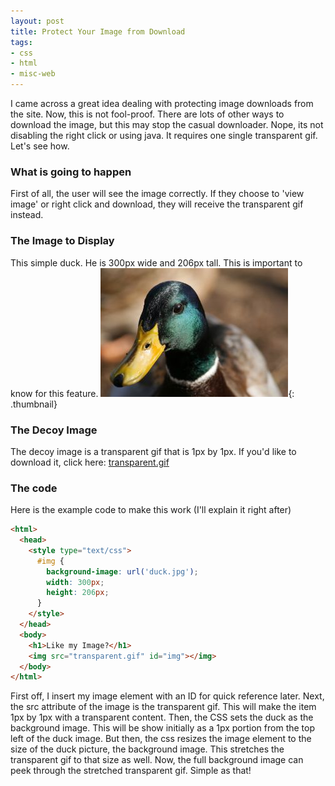 ```yaml
---
layout: post
title: Protect Your Image from Download
tags:
- css
- html
- misc-web
---
```

I came across a great idea dealing with protecting image downloads from the site.  Now, this is not fool-proof.  There are lots of other ways to download the image, but this may stop the casual downloader.  Nope, its not disabling the right click or using java.  It requires one single transparent gif.  Let's see how.

### What is going to happen

First of all, the user will see the image correctly.  If they choose to 'view image' or right click and download, they will receive the transparent gif instead.

### The Image to Display

This simple duck.  He is 300px wide and 206px tall.  This is important to know for this feature.
[![duck](/uploads/2009//duck.jpg)](/uploads/2009//duck.jpg){: .thumbnail}

### The Decoy Image

The decoy image is a transparent gif that is 1px by 1px.  If you'd like to download it, click here: [transparent.gif](/uploads/2009/transparent.gif)

### The code

Here is the example code to make this work (I'll explain it right after)

```html
<html>
  <head>
    <style type="text/css">
      #img {
        background-image: url('duck.jpg');
        width: 300px;
        height: 206px;
      }
    </style>
  </head>
  <body>
    <h1>Like my Image?</h1>
    <img src="transparent.gif" id="img"></img>
  </body>
</html>
```

First off, I insert my image element with an ID for quick reference later.  Next, the src attribute of the image is the transparent gif.  This will make the item 1px by 1px with a transparent content.  Then, the CSS sets the duck as the background image.  This will be show initially as a 1px portion from the top left of the duck image.  But then, the css resizes the image element to the size of the duck picture, the background image.  This stretches the transparent gif to that size as well.  Now, the full background image can peek through the stretched transparent gif.  Simple as that!
